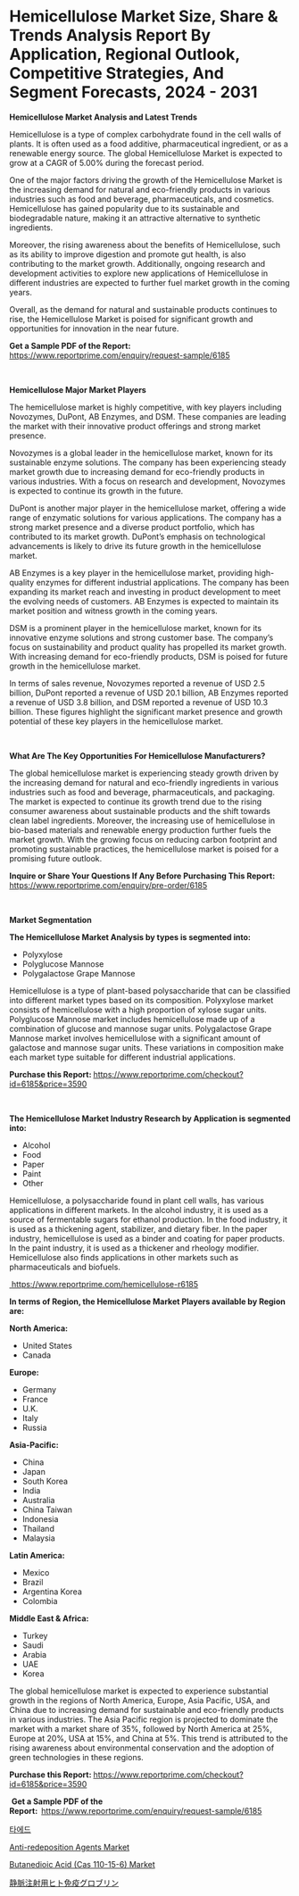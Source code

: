 <p><h1>Hemicellulose Market Size, Share & Trends Analysis Report By Application, Regional Outlook, Competitive Strategies, And Segment Forecasts, 2024 - 2031</h1></p><p><strong>Hemicellulose Market Analysis and Latest Trends</strong></p>
<p><p>Hemicellulose is a type of complex carbohydrate found in the cell walls of plants. It is often used as a food additive, pharmaceutical ingredient, or as a renewable energy source. The global Hemicellulose Market is expected to grow at a CAGR of 5.00% during the forecast period.</p><p>One of the major factors driving the growth of the Hemicellulose Market is the increasing demand for natural and eco-friendly products in various industries such as food and beverage, pharmaceuticals, and cosmetics. Hemicellulose has gained popularity due to its sustainable and biodegradable nature, making it an attractive alternative to synthetic ingredients.</p><p>Moreover, the rising awareness about the benefits of Hemicellulose, such as its ability to improve digestion and promote gut health, is also contributing to the market growth. Additionally, ongoing research and development activities to explore new applications of Hemicellulose in different industries are expected to further fuel market growth in the coming years.</p><p>Overall, as the demand for natural and sustainable products continues to rise, the Hemicellulose Market is poised for significant growth and opportunities for innovation in the near future.</p></p>
<p><strong>Get a Sample PDF of the Report:&nbsp;</strong> <a href="https://www.reportprime.com/enquiry/request-sample/6185">https://www.reportprime.com/enquiry/request-sample/6185</a></p>
<p>&nbsp;</p>
<p><strong>Hemicellulose Major Market Players</strong></p>
<p><p>The hemicellulose market is highly competitive, with key players including Novozymes, DuPont, AB Enzymes, and DSM. These companies are leading the market with their innovative product offerings and strong market presence.</p><p>Novozymes is a global leader in the hemicellulose market, known for its sustainable enzyme solutions. The company has been experiencing steady market growth due to increasing demand for eco-friendly products in various industries. With a focus on research and development, Novozymes is expected to continue its growth in the future.</p><p>DuPont is another major player in the hemicellulose market, offering a wide range of enzymatic solutions for various applications. The company has a strong market presence and a diverse product portfolio, which has contributed to its market growth. DuPont’s emphasis on technological advancements is likely to drive its future growth in the hemicellulose market.</p><p>AB Enzymes is a key player in the hemicellulose market, providing high-quality enzymes for different industrial applications. The company has been expanding its market reach and investing in product development to meet the evolving needs of customers. AB Enzymes is expected to maintain its market position and witness growth in the coming years.</p><p>DSM is a prominent player in the hemicellulose market, known for its innovative enzyme solutions and strong customer base. The company’s focus on sustainability and product quality has propelled its market growth. With increasing demand for eco-friendly products, DSM is poised for future growth in the hemicellulose market.</p><p>In terms of sales revenue, Novozymes reported a revenue of USD 2.5 billion, DuPont reported a revenue of USD 20.1 billion, AB Enzymes reported a revenue of USD 3.8 billion, and DSM reported a revenue of USD 10.3 billion. These figures highlight the significant market presence and growth potential of these key players in the hemicellulose market.</p></p>
<p>&nbsp;</p>
<p><strong>What Are The Key Opportunities For Hemicellulose Manufacturers?</strong></p>
<p><p>The global hemicellulose market is experiencing steady growth driven by the increasing demand for natural and eco-friendly ingredients in various industries such as food and beverage, pharmaceuticals, and packaging. The market is expected to continue its growth trend due to the rising consumer awareness about sustainable products and the shift towards clean label ingredients. Moreover, the increasing use of hemicellulose in bio-based materials and renewable energy production further fuels the market growth. With the growing focus on reducing carbon footprint and promoting sustainable practices, the hemicellulose market is poised for a promising future outlook.</p></p>
<p><strong>Inquire or Share Your Questions If Any Before Purchasing This Report:</strong> <a href="https://www.reportprime.com/enquiry/pre-order/6185">https://www.reportprime.com/enquiry/pre-order/6185</a></p>
<p>&nbsp;</p>
<p><strong>Market Segmentation</strong></p>
<p><strong>The Hemicellulose Market Analysis by types is segmented into:</strong></p>
<p><ul><li>Polyxylose</li><li>Polyglucose Mannose</li><li>Polygalactose Grape Mannose</li></ul></p>
<p><p>Hemicellulose is a type of plant-based polysaccharide that can be classified into different market types based on its composition. Polyxylose market consists of hemicellulose with a high proportion of xylose sugar units. Polyglucose Mannose market includes hemicellulose made up of a combination of glucose and mannose sugar units. Polygalactose Grape Mannose market involves hemicellulose with a significant amount of galactose and mannose sugar units. These variations in composition make each market type suitable for different industrial applications.</p></p>
<p><strong>Purchase this Report:&nbsp;</strong><a href="https://www.reportprime.com/checkout?id=6185&price=3590">https://www.reportprime.com/checkout?id=6185&price=3590</a></p>
<p>&nbsp;</p>
<p><strong>The Hemicellulose Market Industry Research by Application is segmented into:</strong></p>
<p><ul><li>Alcohol</li><li>Food</li><li>Paper</li><li>Paint</li><li>Other</li></ul></p>
<p><p>Hemicellulose, a polysaccharide found in plant cell walls, has various applications in different markets. In the alcohol industry, it is used as a source of fermentable sugars for ethanol production. In the food industry, it is used as a thickening agent, stabilizer, and dietary fiber. In the paper industry, hemicellulose is used as a binder and coating for paper products. In the paint industry, it is used as a thickener and rheology modifier. Hemicellulose also finds applications in other markets such as pharmaceuticals and biofuels.</p></p>
<p><a href="https://www.reportprime.com/hemicellulose-r6185">&nbsp;https://www.reportprime.com/hemicellulose-r6185</a></p>
<p><strong>In terms of Region, the Hemicellulose Market Players available by Region are:</strong></p>
<p>
    <p> <strong> North America: </strong>
        <ul>
            <li>United States</li>
            <li>Canada</li>
        </ul>
        </p> 
    <p> <strong> Europe: </strong>
        <ul>
            <li>Germany</li>
            <li>France</li>
            <li>U.K.</li>
            <li>Italy</li>
            <li>Russia</li>
        </ul>
        </p> 
    <p> <strong> Asia-Pacific: </strong>
        <ul>
            <li>China</li>
            <li>Japan</li>
            <li>South Korea</li>
            <li>India</li>
            <li>Australia</li>
            <li>China Taiwan</li>
            <li>Indonesia</li>
            <li>Thailand</li>
            <li>Malaysia</li>
        </ul>
        </p> 
    <p> <strong> Latin America: </strong>
        <ul>
            <li>Mexico</li>
            <li>Brazil</li>
            <li>Argentina Korea</li>
            <li>Colombia</li>
        </ul>
        </p> 
    <p> <strong> Middle East & Africa: </strong>
        <ul>
            <li>Turkey</li>
            <li>Saudi</li>
            <li>Arabia</li>
            <li>UAE</li>
            <li>Korea</li>
        </ul>
    </p>
    </p>
<p><p>The global hemicellulose market is expected to experience substantial growth in the regions of North America, Europe, Asia Pacific, USA, and China due to increasing demand for sustainable and eco-friendly products in various industries. The Asia Pacific region is projected to dominate the market with a market share of 35%, followed by North America at 25%, Europe at 20%, USA at 15%, and China at 5%. This trend is attributed to the rising awareness about environmental conservation and the adoption of green technologies in these regions.</p></p>
<p><strong>Purchase this Report: </strong><a href="https://www.reportprime.com/checkout?id=6185&price=3590">https://www.reportprime.com/checkout?id=6185&price=3590</a></p>
<p>&nbsp;<strong>Get a Sample PDF of the Report:&nbsp;&nbsp;</strong><a href="https://www.reportprime.com/enquiry/request-sample/6185">https://www.reportprime.com/enquiry/request-sample/6185</a></p>
<p><strong></strong></p>
<p><p><a href="https://medium.com/@francescaove76856/taed-%EC%8B%9C%EC%9E%A5-%EA%B7%9C%EB%AA%A8-%EC%8B%9C%EC%9E%A5-%EC%A0%84%EB%A7%9D-%EB%B0%8F-%EC%8B%9C%EC%9E%A5-%EC%98%88%EC%B8%A1-2024%EB%85%84%EB%B6%80%ED%84%B0-2031%EB%85%84%EA%B9%8C%EC%A7%80-a183bdf48347">타에드</a></p><p><a href="https://www.linkedin.com/pulse/anti-redeposition-agents-market-size-growth-outlook-from-2024-pedjf?trackingId=zdIusFPCieLCn6Mo80rkZg%3D%3D">Anti-redeposition Agents Market</a></p><p><a href="https://www.linkedin.com/pulse/butanedioic-acid-cas-110-15-6-market-growth-trends-covid-19-yqnrf?trackingId=nNLIQ%2BHxL3rzG3GhRl10wg%3D%3D">Butanedioic Acid (Cas 110-15-6) Market</a></p><p><a href="https://medium.com/@nayelibosco2023/%E9%9D%99%E6%B3%A8%E7%94%A8%E3%83%92%E3%83%88%E5%85%8D%E7%96%AB%E3%82%B0%E3%83%AD%E3%83%96%E3%83%AA%E3%83%B3%E3%81%AE%E5%B8%82%E5%A0%B4%E3%82%B7%E3%82%A7%E3%82%A2%E3%81%AE%E7%99%BA%E5%B1%95%E3%81%A8%E5%B8%82%E5%A0%B4%E6%88%90%E9%95%B7%E3%83%88%E3%83%AC%E3%83%B3%E3%83%892024%E5%B9%B4%E3%81%8B%E3%82%892031%E5%B9%B4%E3%81%BE%E3%81%A7-38dbb3da3ffe">静脈注射用ヒト免疫グロブリン</a></p></p>